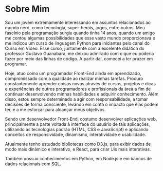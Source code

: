 # Sobre Mim

Sou um jovem extremamente interessando em assuntos relacionados ao mundo nerd, como tecnologia, super-heróis, jogos, entre outros. Meu fascínio pela programação surgiu quando tinha 14 anos, quando um amigo me contou algumas possibilidades que esse vasto mundo proporcionava e me indicou um curso de linguagem Python para iniciantes pelo canal do Curso em Vídeo. Esse curso, juntamente com a excelente didática do professor Gustavo Guanabara, me deixou admirado com o que eu poderia fazer por meio das linhas de código. A partir daí, comecei a ter prazer em programar.

Hoje, atuo como um programador Front-End ainda em aprendizado, compromissado com a qualidade ao realizar minhas tarefas. Procuro constantemente aprender coisas novas através de cursos, projetos e dicas e experiências de outros programadores e profissionais da área a fim de continuar desenvolvendo minhas habilidades e adquirir conhecimento. Além disso, estou sempre determinado a agir com responsabilidade, a tomar decisões de forma consciente, levando em conta o impacto que elas podem ter, e a me esforçar para alcançar meus objetivos.

Sendo um desenvolvedor Front-End, costumo desenvolver aplicações web, principalmente a parte voltada à interface do usuário de tais aplicações, utilizando as tecnologias padrão (HTML, CSS e JavaScript) e aplicando conceitos de responsividade, dinamismo, interatividade e usabilidade.

Atualmente tenho estudado bibliotecas como D3.js, para exibir dados de modo mais dinâmico e interativo, e React, para criar Uis mais interativas.

Também possuo conhecimentos em Python, em Node.js e em bancos de dados relacionais com SQL.
